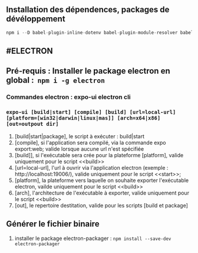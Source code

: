 ## Installation des dépendences, packages de dévéloppement

```javascript
npm i --D babel-plugin-inline-dotenv babel-plugin-module-resolver babel-plugin-transform-inline-environment-variables @expo/metro-config @expo/webpack-config
```

## **#ELECTRON**

## Pré-requis : Installer le package electron en global :  `npm i -g electron`

### **Commandes electron : expo-ui electron cli**

### `expo-ui [build|start] [compile] [build] [url=local-url] [platform=[win32|darwin|linux|mas]] [arch=x64|x86] [out=outpout dir]`

1.  \[build|start|package\], le script à exécuter : build|start
2.  \[compile\], si l'application sera compilé, via la commande expo export:web; valide lorsque aucune url n'est spécifiée
3.  \[build\]\], si l'exécutable sera crée pour la plateforme \[platform\], valide uniquement pour le script \<\<build>>
4.  \[url=local-url\], l'url à ouvrir via l'application electron (exemple : http://localhost:19006/), valide uniquement pour le script \<\<start>>;
5.  \[platform\], la plateforme vers laquelle on souhaite exporter l'exécutable electron, vailde uniquement pour le script \<\<build>>
6.  \[arch\], l'architecture de l'exécutable à exporter, valide uniquement pour le script \<\<build>>
7.  \[out\], le repertoire destitation, valide pour les scripts \[build et package\]

## **Générer le fichier binaire**

1.  installer le package electron-packager : `npm install --save-dev electron-packager`
